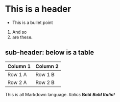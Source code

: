 # This is a header

 - This is a bullet point

 1. And so
 2. are these.


## sub-header: below is a table

Column 1 | Column 2
------- | -------
Row 1 A | Row 1 B
Row 2 A | Row 2 B


This is all Markdown language.
_Italics_
**Bold**
_**Bold Italic!**_

